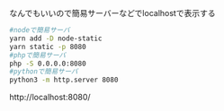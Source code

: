 なんでもいいので簡易サーバーなどでlocalhostで表示する

```bash
#nodeで簡易サーバ
yarn add -D node-static
yarn static -p 8080
#phpで簡易サーバ
php -S 0.0.0.0:8080
#pythonで簡易サーバ
python3 -m http.server 8080
```

http://localhost:8080/
